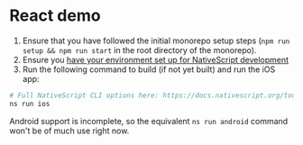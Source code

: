 # React demo

1. Ensure that you have followed the initial monorepo setup steps (`npm run setup && npm run start` in the root directory of the monorepo).
2. Ensure you [have your environment set up for NativeScript development](https://react-nativescript.netlify.app/docs/getting-started/installation)
3. Run the following command to build (if not yet built) and run the iOS app:

```sh
# Full NativeScript CLI options here: https://docs.nativescript.org/tooling/docs-cli/start
ns run ios
```

Android support is incomplete, so the equivalent `ns run android` command won't be of much use right now.